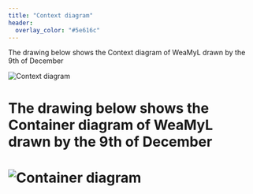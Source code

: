 ```yaml
---
title: "Context diagram"
header:
  overlay_color: "#5e616c" 
---
```


The drawing below shows the Context diagram of WeaMyL drawn by the 9th of December


![Context diagram](http://www.plantuml.com/plantuml/proxy?cache=no&src=https://raw.githubusercontent.com/annrii/weamyl/master/architecture/context.puml)


# The drawing below shows the Container diagram of WeaMyL drawn by the 9th of December


# ![Container diagram](http://www.plantuml.com/plantuml/proxy?cache=no&src=https://raw.githubusercontent.com/annrii/weamyl/master/architecture/container.puml)


